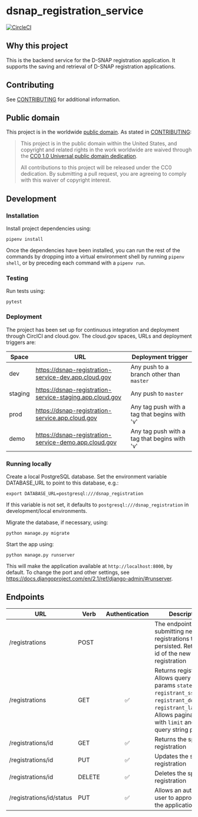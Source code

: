 # dsnap_registration_service
[![CircleCI](https://circleci.com/gh/18F/dsnap_registration_service.svg?style=svg)](https://circleci.com/gh/18F/dsnap_registration_service)

## Why this project

This is the backend service for the D-SNAP registration application. It supports the saving and retrieval of D-SNAP registration applications.

## Contributing

See [CONTRIBUTING](CONTRIBUTING.md) for additional information.

## Public domain

This project is in the worldwide [public domain](LICENSE.md). As stated in [CONTRIBUTING](CONTRIBUTING.md):

> This project is in the public domain within the United States, and copyright and related rights in the work worldwide are waived through the [CC0 1.0 Universal public domain dedication](https://creativecommons.org/publicdomain/zero/1.0/).
>
> All contributions to this project will be released under the CC0 dedication. By submitting a pull request, you are agreeing to comply with this waiver of copyright interest.


## Development

### Installation

Install project dependencies using:
```
pipenv install
```
Once the dependencies have been installed, you can run the rest of the commands by dropping into a virtual environment shell by running `pipenv shell`, or by preceding each command with a `pipenv run`.

### Testing

Run tests using:
```
pytest
```

### Deployment

The project has been set up for continuous integration and deployment through CirclCI and cloud.gov. The cloud.gov spaces, URLs and deployment triggers are:

| Space     | URL                                                      | Deployment trigger                          |
|-----------|----------------------------------------------------------|---------------------------------------------|
| dev       | https://dsnap-registration-service-dev.app.cloud.gov     | Any push to a branch other than `master`    |
| staging   | https://dsnap-registration-service-staging.app.cloud.gov | Any push to `master`                        |
| prod      | https://dsnap-registration-service.app.cloud.gov         | Any tag push with a tag that begins with 'v'|
| demo      | https://dsnap-registration-service-demo.app.cloud.gov    | Any tag push with a tag that begins with 'v'|

### Running locally
Create a local PostgreSQL database. Set the environment variable DATABASE_URL to point to this database, e.g.:
```
export DATABASE_URL=postgresql:///dsnap_registration
```
If this variable is not set, it defaults to `postgresql:///dsnap_registration` in development/local environments.

Migrate the database, if necessary, using:
```
python manage.py migrate
```
Start the app using:
```
python manage.py runserver
```

This will make the application available at `http://localhost:8000`, by default. To change the port and other settings, see https://docs.djangoproject.com/en/2.1/ref/django-admin/#runserver.

## Endpoints

| URL                      | Verb     | Authentication   | Description                                                                                                 |
|--------------------------|----------|:----------------:|-------------------------------------------------------------------------------------------------------------|
| /registrations           | POST     |                  | The endpoint for submitting new registrations to be persisted. Returns the id of the new registration       |
| /registrations           | GET      |:white_check_mark:| Returns registrations. Allows query string params `state_id`, `registrant_ssn`, `registrant_dob`, `registrant_last_name`. Allows pagination with `limit` and `offset` query string params. |
| /registrations/id        | GET      |:white_check_mark:| Returns the specified registration                                                                                           |
| /registrations/id        | PUT      |:white_check_mark:|Updates the specified registration                                                                                           |
| /registrations/id        | DELETE   |:white_check_mark:| Deletes the specified registration                                                                                           |
| /registrations/id/status | PUT      |:white_check_mark:| Allows an authorized user to approve/deny the application
